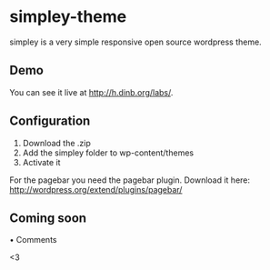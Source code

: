 simpley-theme
=============

simpley is a very simple responsive open source wordpress theme.

## Demo

You can see it live at http://h.dinb.org/labs/.

## Configuration

1. Download the .zip
2. Add the simpley folder to wp-content/themes
3. Activate it

For the pagebar you need the pagebar plugin.
Download it here: http://wordpress.org/extend/plugins/pagebar/

## Coming soon

• Comments

<3